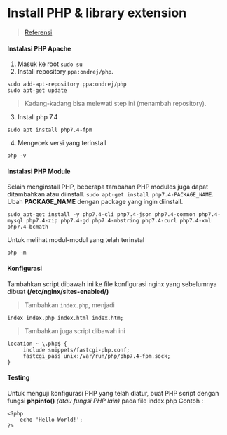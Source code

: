 # Install PHP & library extension

> [Referensi](https://www.digitalocean.com/community/tutorials/how-to-install-php-7-4-and-set-up-a-local-development-environment-on-ubuntu-20-04)

#### Instalasi PHP Apache
1. Masuk ke root `sudo su`
2. Install repository `ppa:ondrej/php`.  
```
sudo add-apt-repository ppa:ondrej/php
sudo apt-get update
```
> Kadang-kadang bisa melewati step ini (menambah repository).

3. Install php 7.4
```
sudo apt install php7.4-fpm
```

4. Mengecek versi yang terinstall
```
php -v
```

#### Instalasi PHP Module
Selain menginstall PHP, beberapa tambahan PHP modules juga dapat ditambahkan atau diinstall. `sudo apt-get install php7.4-PACKAGE_NAME`. Ubah **PACKAGE_NAME** dengan package yang ingin diinstall.
```
sudo apt-get install -y php7.4-cli php7.4-json php7.4-common php7.4-mysql php7.4-zip php7.4-gd php7.4-mbstring php7.4-curl php7.4-xml php7.4-bcmath
```

Untuk melihat modul-modul yang telah terinstal
```
php -m
```

#### Konfigurasi
Tambahkan script dibawah ini ke file konfigurasi nginx yang sebelumnya dibuat **(/etc/nginx/sites-enabled/)**
> Tambahkan `index.php`, menjadi 
```
index index.php index.html index.htm;
```
> Tambahkan juga script dibawah ini
```
location ~ \.php$ {
     include snippets/fastcgi-php.conf;
     fastcgi_pass unix:/var/run/php/php7.4-fpm.sock;
}
```

#### Testing
Untuk menguji konfigurasi PHP yang telah diatur, buat PHP script dengan fungsi **phpinfo()** *(atau fungsi PHP lain)* pada file index.php
Contoh :
```
<?php
    echo 'Hello World!';
?>
```
